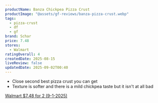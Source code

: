 ```yaml
---
productName: Banza Chickpea Pizza Crust
productImage: "@assets/gf-reviews/banza-pizza-crust.webp"
tags:
  - pizza-crust
  - df
  - gf
brand: Schar
price: 7.48
stores:
  - Walmart
ratingOverall: 4
createdDate: 2025-08-15
liveReview: false
updatedDate: 2025-09-02T00:40
---
```

- Close second best pizza crust you can get
- Texture is softer and there is a mild chickpea taste but it isn't at all bad


[Walmart $7.48 for 2 (9-1-2025)](https://www.walmart.com/ip/Banza-Plain-Crust-Pizzas-from-Chickpeas-High-Protein-Gluten-Free-Low-Carb-Frozen-Crusts-13-4oz/558004845)